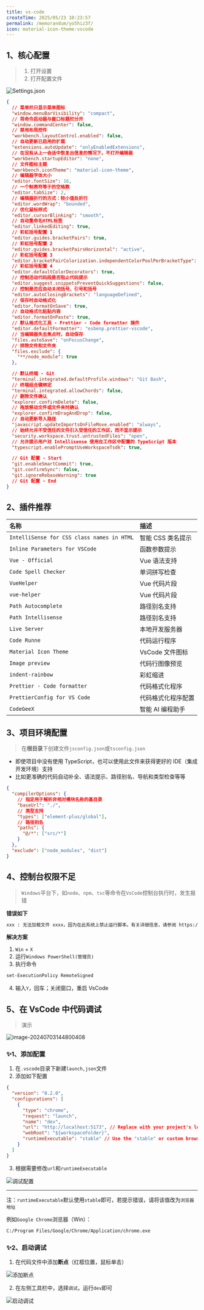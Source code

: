 ```yaml
---
title: vs-code
createTime: 2025/05/23 10:23:57
permalink: /memorandum/yo5hiz3f/
icon: material-icon-theme:vscode
---
```


## 1、核心配置

> 1. 打开设置
> 2. 打开配置文件

![Settings.json](https://upyun-oss.mu00.cn/2025/03/25//1742865793214.png)

```json
{
  // 菜单栏只显示菜单图标
  "window.menuBarVisibility": "compact",
  // 将命令启动器与窗口标题栏分开
  "window.commandCenter": false,
  // 禁用布局控件
  "workbench.layoutControl.enabled": false,
  // 自动更新已启用的扩展
  "extensions.autoUpdate": "onlyEnabledExtensions",
  // 在没有从上一会话中恢复出信息的情况下，不打开编辑器
  "workbench.startupEditor": "none",
  // 文件图标主题
  "workbench.iconTheme": "material-icon-theme",
  // 编辑器字体大小
  "editor.fontSize": 16,
  // 一个制表符等于的空格数
  "editor.tabSize": 2,
  // 编辑器折行的方式：较小值处折行
  "editor.wordWrap": "bounded",
  // 优化鼠标样式
  "editor.cursorBlinking": "smooth",
  // 自动重命名HTML标签
  "editor.linkedEditing": true,
  // 彩虹括号配置 1
  "editor.guides.bracketPairs": true,
  // 彩虹括号配置 2
  "editor.guides.bracketPairsHorizontal": "active",
  // 彩虹括号配置 3
  "editor.bracketPairColorization.independentColorPoolPerBracketType": true,
  // 彩虹括号配置 4
  "editor.defaultColorDecorators": true,
  // 控制活动代码段是否阻止代码提示
  "editor.suggest.snippetsPreventQuickSuggestions": false,
  // 控制是否应自动关闭括号、引号和括号
  "editor.autoClosingBrackets": "languageDefined",
  // 保存时自动格式化
  "editor.formatOnSave": true,
  // 自动格式化粘贴内容
  "editor.formatOnPaste": true,
  // 默认格式化工具 - Prettier - Code formatter 插件
  "editor.defaultFormatter": "esbenp.prettier-vscode",
  // 当编辑器失去焦点时，自动保存
  "files.autoSave": "onFocusChange",
  // 排除文件和文件夹
  "files.exclude": {
    "**/node_module": true
  },

  // 默认终端 - Git
  "terminal.integrated.defaultProfile.windows": "Git Bash",
  // 终端组合键绑定
  "terminal.integrated.allowChords": false,
  // 删除文件确认
  "explorer.confirmDelete": false,
  // 拖放移动文件或文件夹时确认
  "explorer.confirmDragAndDrop": false,
  // 自动更新导入路径
  "javascript.updateImportsOnFileMove.enabled": "always",
  // 始终允许不受信任的文件引入受信任的工作区，而不显示提示
  "security.workspace.trust.untrustedFiles": "open",
  // 允许提示用户对 Intellisense 使用在工作区中配置的 TypeScript 版本
  "typescript.enablePromptUseWorkspaceTsdk": true,

  // Git 配置 - Start
  "git.enableSmartCommit": true,
  "git.confirmSync": false,
  "git.ignoreRebaseWarning": true
  // Git 配置 - End
}
```

## 2、插件推荐

| 名称                                       | 描述               |
| :----------------------------------------- | :----------------- |
| `IntelliSense for CSS class names in HTML` | 智能 CSS 类名提示  |
| `Inline Parameters for VSCode`             | 函数参数提示       |
| `Vue - Official`                           | Vue 语法支持       |
| `Code Spell Checker`                       | 单词拼写检查       |
| `VueHelper`                                | Vue 代码片段       |
| `vue-helper`                               | Vue 代码片段       |
| `Path Autocomplete`                        | 路径别名支持       |
| `Path Intellisense`                        | 路径别名支持       |
| `Live Server`                              | 本地开发服务器     |
| `Code Runne`                               | 代码运行程序       |
| `Material Icon Theme`                      | VsCode 文件图标    |
| `Image preview`                            | 代码行图像预览     |
| `indent-rainbow`                           | 彩虹缩进           |
| `Prettier - Code formatter`                | 代码格式化程序     |
| `PrettierConfig for VS Code`               | 代码格式化程序配置 |
| `CodeGeeX`                                 | 智能 AI 编程助手   |

## 3、项目环境配置

> 在**根目录**下创建文件`jsconfig.json`或`tsconfig.json`

- 即使项目中没有使用 TypeScript，也可以使用此文件来获得更好的 IDE（集成开发环境）支持
- 比如更准确的代码自动补全、语法提示、路径别名、导航和类型检查等等

```json
{
  "compilerOptions": {
    // 指定用于解析非相对模块名称的基目录
    "baseUrl": "./",
    // 类型支持
    "types": ["element-plus/global"],
    // 路径别名
    "paths": {
      "@/*": ["src/*"]
    }
  },
  "exclude": ["node_modules", "dist"]
}
```

## 4、控制台权限不足

> `Windows`平台下，如`node`、`npm`、`tsc`等命令在`VsCode`控制台执行时，发生报错

**错误如下**

```bash
xxx : 无法加载文件 xxxx，因为在此系统上禁止运行脚本。有关详细信息，请参阅 https:/go.microsoft.com/fwlink/?LinkID=135170 中的 about_Execution_Policies。
```

**解决方案**

1.  `Win` + `X`
2.  运行`Windows PowerShell(管理员)`
3.  执行命令

```bash
set-ExecutionPolicy RemoteSigned
```

4.  输入`Y`，回车；关闭窗口，重启 VsCode

## 5、在 VsCode 中代码调试

> 演示

![image-20240703144800408](https://upyun-oss.mu00.cn/202407031452884.gif)

### ✨1、添加配置

1. 在`.vscode`目录下新建`launch,json`文件
2. 添加如下配置

```json
{
  "version": "0.2.0",
  "configurations": [
    {
      "type": "chrome",
      "request": "launch",
      "name": "dev",
      "url": "http://localhost:5173", // Replace with your project's local URL
      "webRoot": "${workspaceFolder}",
      "runtimeExecutable": "stable" // Use the "stable" or custom browser path
    }
  ]
}
```

3. 根据需要修改`url`和`runtimeExecutable`

![调试配置](https://upyun-oss.mu00.cn/202407031502887.png)

---

注：`runtimeExecutable`默认使用`stable`即可，若提示错误，请将该值改为`浏览器地址`

例如`Google Chrome`浏览器（Win）：

```bash
C:/Program Files/Google/Chrome/Application/chrome.exe
```

### ✨2、启动调试

1. 在代码文件中添加**断点**（红框位置，鼠标单击）

![添加断点](https://upyun-oss.mu00.cn/202407031459351.png)

2. 在左侧工具栏中，选择`调试`，运行`dev`即可

![启动调试](https://upyun-oss.mu00.cn/202407031501726.png)


